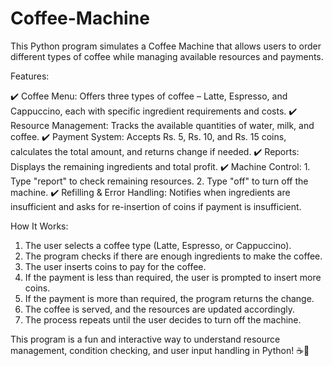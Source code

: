 # Coffee-Machine

This Python program simulates a Coffee Machine that allows users to order different types of coffee while managing available resources and payments.

Features:

✔️ Coffee Menu: Offers three types of coffee – Latte, Espresso, and Cappuccino, each with specific ingredient requirements and costs.
✔️ Resource Management: Tracks the available quantities of water, milk, and coffee.
✔️ Payment System: Accepts Rs. 5, Rs. 10, and Rs. 15 coins, calculates the total amount, and returns change if needed.
✔️ Reports: Displays the remaining ingredients and total profit.
✔️ Machine Control:
    1. Type "report" to check remaining resources.
    2. Type "off" to turn off the machine.
✔️ Refilling & Error Handling: Notifies when ingredients are insufficient and asks for re-insertion of coins if payment is insufficient.

How It Works:

1. The user selects a coffee type (Latte, Espresso, or Cappuccino).
2. The program checks if there are enough ingredients to make the coffee.
3. The user inserts coins to pay for the coffee.
4. If the payment is less than required, the user is prompted to insert more coins.
5. If the payment is more than required, the program returns the change.
6. The coffee is served, and the resources are updated accordingly.
7. The process repeats until the user decides to turn off the machine.
   
This program is a fun and interactive way to understand resource management, condition checking, and user input handling in Python! ☕🔄
